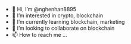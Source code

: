 - 👋 Hi, I’m @nghenhan8895
- 👀 I’m interested in crypto, blockchain
- 🌱 I’m currently learning blockchain, marketing
- 💞️ I’m looking to collaborate on blockchain
- 📫 How to reach me ...

<!---
nghenhan8895/nghenhan8895 is a ✨ special ✨ repository because its `README.md` (this file) appears on your GitHub profile.
You can click the Preview link to take a look at your changes.
--->
